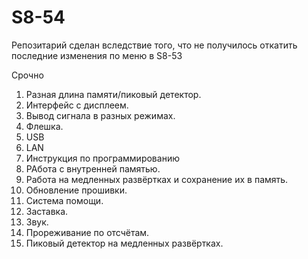 # S8-54

Репозитарий сделан вследствие того, что не получилось откатить последние изменения по меню в S8-53

Срочно

1. Разная длина памяти/пиковый детектор.
2. Интерфейс с дисплеем.
3. Вывод сигнала в разных режимах.
4. Флешка.
5. USB
6. LAN
7. Инструкция по программированию
8. РАбота с внутренней памятью.
9. Работа на медленных развёртках и сохранение их в память.
10. Обновление прошивки.
11. Система помощи.
12. Заставка.
13. Звук.
14. Прореживание по отсчётам.
15. Пиковый детектор на медленных развёртках.
